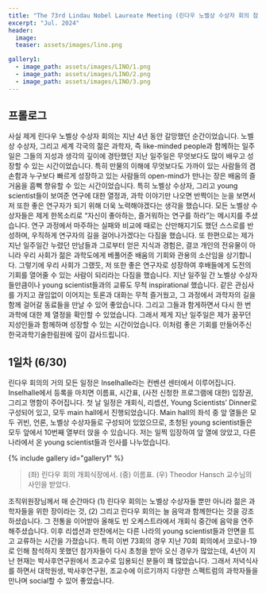 ```yaml
---
title: "The 73rd Lindau Nobel Laureate Meeting (린다우 노벨상 수상자 회의 참가후기)"
excerpt: "Jul. 2024"
header:
  image: 
  teaser: assets/images/lino.png

gallery1:
  - image_path: assets/images/LINO/1.png
  - image_path: assets/images/LINO/2.png
  - image_path: assets/images/LINO/3.png
---
```


## 프롤로그
사실 제게 린다우 노벨상 수상자 회의는 지난 4년 동안 갈망했던 순간이었습니다. 노벨상 수상자, 그리고 세계 각국의 젊은 과학자, 즉 like-minded people과 함께하는 일주일은 그들의 지성과 생각의 깊이에 경탄했던 지난 일주일은 무엇보다도 많이 배우고 성장할 수 있는 시간이었습니다. 특히 만물의 이해에 무엇보다도 가까이 있는 사람들의 겸손함과 누구보다 빠르게 성장하고 있는 사람들의 open-mind가 만나는 장은 배움의 즐거움을 흠뻑 향유할 수 있는 시간이었습니다. 특히 노벨상 수상자, 그리고 young scientist들이 보여준 연구에 대한 열정과, 과학 이야기만 나오면 반짝이는 눈을 보면서 저 또한 좋은 연구자가 되기 위해 더욱 노력해야겠다는 생각을 했습니다. 
모든 노벨상 수상자들은 제게 한목소리로 “자신이 좋아하는, 즐거워하는 연구를 하라”는 메시지를 주셨습니다. 연구 과정에서 마주하는 실패와 비교에 때로는 산만해지기도 했던 스스로를 반성하며, 우직하게 연구자의 길을 걸어나가겠다는 다짐을 했습니다. 또 한편으로는 제가 지난 일주일간 누렸던 만남들과 그로부터 얻은 지식과 경험은, 결코 개인의 전유물이 아니라 우리 사회가 젊은 과학도에게 베풀어준 배움의 기회와 관용의 소산임을 상기합니다. 그렇기에 우리 사회가 그랬듯, 저 또한 좋은 연구자로 성장하여 후배들에게 도전의 기회를 열어줄 수 있는 사람이 되리라는 다짐을 했습니다. 
지난 일주일 간 노벨상 수상자들만큼이나 young scientist들과의 교류도 무척 inspirational 했습니다. 같은 관심사를 가지고 끊임없이 이어지는 토론과 대화는 무척 즐거웠고, 그 과정에서 과학자의 길을 함께 걸어갈 동료들을 만날 수 있어 좋았습니다. 그리고 그들과 함게하면서 다시 한 번 과학에 대한 제 열정을 확인할 수 있었습니다.
그래서 제게 지난 일주일은 제가 꿈꾸던 지성인들과 함께하며 성장할 수 있는 시간이었습니다. 이처럼 좋은 기회를 만들어주신 한국과학기술한림원에 깊이 감사드립니다.

## 1일차 (6/30)

린다우 회의의 거의 모든 일정은 Inselhalle라는 컨벤션 센터에서 이루어집니다. Inselhalle에서 등록을 마치면 이름표, 시간표, (사전 신청한 프로그램에 대한) 입장권, 그리고 명함이 주어집니다. 첫 날 일정은 개회식, 리셉션, Young Scientists’ Dinner로 구성되어 있고, 모두 main hall에서 진행되었습니다. Main hall의 좌석 중 앞 열들은 모두 귀빈, 언론, 노벨상 수상자들로 구성되어 있었으므로, 초청된 young scientist들은 모두 앞에서 10번째 열부터 앉을 수 있습니다. 저는 일찍 입장하여 앞 열에 앉았고, 다른 나라에서 온 young scientist들과 인사를 나누었습니다.

{% include gallery id="gallery1"  %}
> (좌) 린다우 회의 개회식장에서. (중) 이름표. (우) Theodor Hansch 교수님의 사인을 받았다.

조직위원장님께서 매 순간마다 (1) 린다우 회의는 노벨상 수상자들 뿐만 아니라 젊은 과학자들을 위한 장이라는 것, (2) 그리고 린다우 회의는 늘 음악과 함께한다는 것을 강조하셨습니다. 그 전통을 이어받아 올해도 빈 오케스트라에서 개회식 중간에 음악을 연주해주셨습니다.
이후 리셉션과 만찬에서는 다른 나라의 young scientist들과 안면을 트고 교류하는 시간을 가졌습니다. 특히 이번 73회의 경우 지난 70회 회의에서 코로나-19로 인해 참석하지 못했던 참가자들이 다시 초청을 받아 오신 경우가 많았는데, 4년이 지난 현재는 박사후연구원에서 조교수로 임용되신 분들이 꽤 많았습니다. 그래서 저녁식사를 하면서 대학원생, 박사후연구원, 조교수에 이르기까지 다양한 스펙트럼의 과학자들을 만나며 social할 수 있어 좋았습니다.


